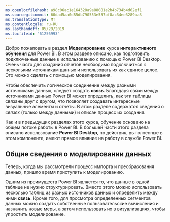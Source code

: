 ```yaml
---
ms.openlocfilehash: a98c06ac1e164328a9a88081e2b4b734b4d62ef1
ms.sourcegitcommit: 60dad5aa0d85db790553e537bf8ac34ee3289ba3
ms.translationtype: MT
ms.contentlocale: ru-RU
ms.lasthandoff: 05/29/2019
ms.locfileid: "61256993"
---
```

Добро пожаловать в раздел **Моделирование** курса **интерактивного обучения** для Power BI. В этом разделе описано, как подготовить подключенные данные к использованию с помощью Power BI Desktop. Очень часто для создания отчетов необходимо подключиться к нескольким источникам данных и использовать их как единое целое. Это можно сделать с помощью моделирования.

Чтобы обеспечить логическое соединение между разными источниками данных, следует создать **связь**. Благодаря связи между источниками данных Power BI может определить, как эти таблицы связаны друг с другом, что позволяет создавать интересные визуальные элементы и отчеты. В этом разделе содержатся сведения о *связях* (только между данными) и описан процесс их создания.

Как и в предыдущих разделах этого курса, обучение основано на общем потоке работы в Power BI. В большей части этого раздела описано использование **Power BI Desktop**, но действия, выполненные в этом компоненте, имеют прямое влияние на работу в службе Power BI.

## <a name="introduction-to-modeling-your-data"></a>Общие сведения о моделировании данных
Теперь, когда мы рассмотрели процесс импорта и преобразования данных, пришло время приступить к моделированию.

Одним из преимуществ Power BI является то, что данные в одной таблице не нужно структурировать. Вместо этого можно использовать несколько таблиц из разных источников данных и определить между ними **связь**. Кроме того, для просмотра определенных сегментов данных можно создать собственные пользовательские вычисления и назначить новые меры, а затем использовать их в визуализациях, чтобы упростить моделирование.

